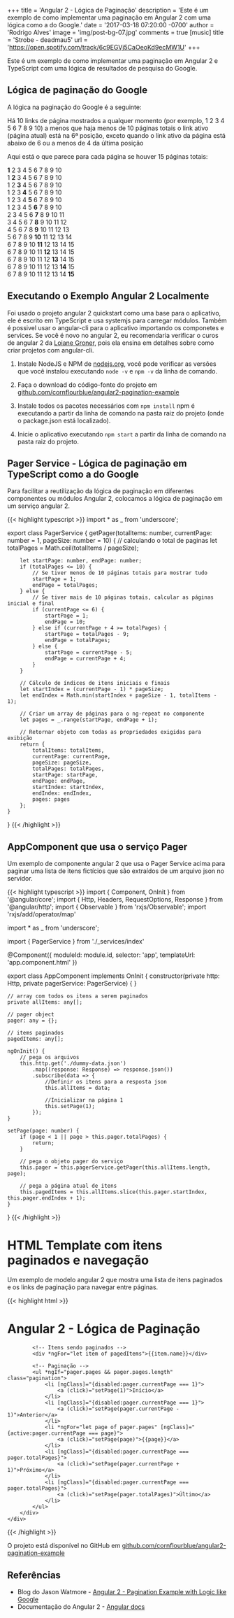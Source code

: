+++
title = 'Angular 2 - Lógica de Paginação'
description = 'Este é um exemplo de como implementar uma paginação em Angular 2 com uma lógica como a do Google.'
date = '2017-03-18 07:20:00 -0700'
author = 'Rodrigo Alves'
image = 'img/post-bg-07.jpg'
comments = true
[music]
  title = 'Strobe - deadmau5'
  url = 'https://open.spotify.com/track/6c9EGVj5CaOeoKd9ecMW1U'
+++


Este é um exemplo de como implementar uma paginação em Angular 2 e TypeScript com uma lógica de resultados de pesquisa do Google.

## Lógica de paginação do Google ##

A lógica na paginação do Google é a seguinte:

Há 10 links de página mostrados a qualquer momento (por exemplo, 1 2 3 4 5 6 7 8 9 10) a menos que haja menos de 10 páginas totais
o link ativo (página atual) está na 6ª posição, exceto quando o link ativo da página está abaixo de 6 ou a menos de 4 da última posição

Aqui está o que parece para cada página se houver 15 páginas totais:

<style>
body > article > div > div > div > div {
    display: flex;
    flex-direction: column;
    align-items: center;
}
body > article > div > div > div > div > div {
    display: flex;
    justify-content: space-around;
    width: 100%;
}
body > article > div > div > div > div > div > span{
  text-align: center;
  width: 25px;
}
body > article > div > div > div > div > div > span > strong{
  color: #F44336;
}
</style>
<div>
    <div>
        <span>
            <strong>1</strong>
        </span>
        <span>2</span>
        <span>3</span>
        <span>4</span>
        <span>5</span>
        <span>6</span>
        <span>7</span>
        <span>8</span>
        <span>9</span>
        <span>10</span>
    </div>
    <div>
        <span>1</span>
        <span>
            <strong>2</strong>
        </span>
        <span>3</span>
        <span>4</span>
        <span>5</span>
        <span>6</span>
        <span>7</span>
        <span>8</span>
        <span>9</span>
        <span>10</span>
    </div>
    <div>
        <span>1</span>
        <span>2</span>
        <span>
            <strong>3</strong>
        </span>
        <span>4</span>
        <span>5</span>
        <span>6</span>
        <span>7</span>
        <span>8</span>
        <span>9</span>
        <span>10</span>
    </div>
    <div>
        <span>1</span>
        <span>2</span>
        <span>3</span>
        <span>
            <strong>4</strong>
        </span>
        <span>5</span>
        <span>6</span>
        <span>7</span>
        <span>8</span>
        <span>9</span>
        <span>10</span>    
    </div>
    <div>
        <span>1</span>
        <span>2</span>
        <span>3</span>
        <span>4</span>
        <span>
            <strong>5</strong>
        </span>
        <span>6</span>
        <span>7</span>
        <span>8</span>
        <span>9</span>
        <span>10</span>    
    </div>
    <div>
        <span>1</span>
        <span>2</span>
        <span>3</span>
        <span>4</span>
        <span>5</span>
        <span>
            <strong>6</strong>
        </span>
        <span>7</span>
        <span>8</span>
        <span>9</span>
        <span>10</span>
    </div>
    <div>
        <span>2</span>
        <span>3</span>
        <span>4</span>
        <span>5</span>
        <span>6</span>
        <span>
            <strong>7</strong>
        </span>
        <span>8</span>
        <span>9</span>
        <span>10</span>
        <span>11</span>
    </div>
    <div>
        <span>3</span>
        <span>4</span>
        <span>5</span>
        <span>6</span>
        <span>7</span>
        <span>
            <strong>8</strong>
        </span>
        <span>9</span>
        <span>10</span>
        <span>11</span>
        <span>12</span>
    </div>
    <div>
        <span>4</span>
        <span>5</span>
        <span>6</span>
        <span>7</span>
        <span>8</span>
        <span>
            <strong>9</strong>
        </span>
        <span>10</span>
        <span>11</span>
        <span>12</span>
        <span>13</span>
    </div>
    <div>
        <span>5</span>
        <span>6</span>
        <span>7</span>
        <span>8</span>
        <span>9</span>
        <span>
            <strong>10</strong>
        </span>
        <span>11</span>
        <span>12</span>
        <span>13</span>
        <span>14</span>
    </div>
    <div>
        <span>6</span>
        <span>7</span>
        <span>8</span>
        <span>9</span>
        <span>10</span>
        <span>
            <strong>11</strong>
        </span>
        <span>12</span>
        <span>13</span>
        <span>14</span>
        <span>15</span>
    </div>
    <div>
        <span>6</span>
        <span>7</span>
        <span>8</span>
        <span>9</span>
        <span>10</span>
        <span>11</span>
        <span>
            <strong>12</strong>
        </span>
        <span>13</span>
        <span>14</span>
        <span>15</span>
    </div>
    <div>
        <span>6</span>
        <span>7</span>
        <span>8</span>
        <span>9</span>
        <span>10</span>
        <span>11</span>
        <span>12</span>
        <span>
            <strong>13</strong>
        </span>
        <span>14</span>
        <span>15</span>
    </div>
    <div>
        <span>6</span>
        <span>7</span>
        <span>8</span>
        <span>9</span>
        <span>10</span>
        <span>11</span>
        <span>12</span>
        <span>13</span>
        <span>
            <strong>14</strong>
        </span>
        <span>15</span>
    </div>
    <div>
        <span>6</span>
        <span>7</span>
        <span>8</span>
        <span>9</span>
        <span>10</span>
        <span>11</span>
        <span>12</span>
        <span>13</span>
        <span>14</span>
        <span>
            <strong>15</strong>
        </span>
    </div>
</div>


## Executando o Exemplo Angular 2 Localmente ##

Foi usado o projeto angular 2 quickstart como uma base para o aplicativo, ele é escrito em TypeScript e usa systemjs para carregar módulos. Também é possivel usar o angular-cli para o aplicativo importando os componetes e services. Se você é novo no angular 2, eu recomendaria verificar o curos de angular 2 da [Loiane Groner](https://www.youtube.com/playlist?list=PLGxZ4Rq3BOBoSRcKWEdQACbUCNWLczg2G), pois ela ensina em detalhes sobre como criar projetos com angular-cli.

  1. Instale NodeJS e NPM de [nodejs.org](https://nodejs.org/en/download/), você pode verificar as versões que você instalou executando `node -v` e `npm -v` da linha de comando.
 
  1. Faça o download do código-fonte do projeto em [github.com/cornflourblue/angular2-pagination-example](https://github.com/cornflourblue/angular2-pagination-example)
 
  1. Instale todos os pacotes necessários com `npm install` npm é executando a partir da linha de comando na pasta raiz do projeto (onde o package.json está localizado).
 
  1. Inicie o aplicativo executando `npm start` a partir da linha de comando na pasta raiz do projeto.

## Pager Service - Lógica de paginação em TypeScript como a do Google ##

Para facilitar a reutilização da lógica de paginação em diferentes componentes ou módulos Angular 2, colocamos a lógica de paginação em um serviço angular 2.

{{< highlight typescript >}}
import * as _ from 'underscore';
 
export class PagerService {
    getPager(totalItems: number, currentPage: number = 1, pageSize: number = 10) {
        // calculando o total de paginas
        let totalPages = Math.ceil(totalItems / pageSize);
 
        let startPage: number, endPage: number;
        if (totalPages <= 10) {
            // Se tiver menos de 10 páginas totais para mostrar tudo
            startPage = 1;
            endPage = totalPages;
        } else {
            // Se tiver mais de 10 páginas totais, calcular as páginas inicial e final
            if (currentPage <= 6) {
                startPage = 1;
                endPage = 10;
            } else if (currentPage + 4 >= totalPages) {
                startPage = totalPages - 9;
                endPage = totalPages;
            } else {
                startPage = currentPage - 5;
                endPage = currentPage + 4;
            }
        }
 
        // Cálculo de índices de itens iniciais e finais
        let startIndex = (currentPage - 1) * pageSize;
        let endIndex = Math.min(startIndex + pageSize - 1, totalItems - 1);
 
        // Criar um array de páginas para o ng-repeat no componente
        let pages = _.range(startPage, endPage + 1);

        // Retornar objeto com todas as propriedades exigidas para exibição
        return {
            totalItems: totalItems,
            currentPage: currentPage,
            pageSize: pageSize,
            totalPages: totalPages,
            startPage: startPage,
            endPage: endPage,
            startIndex: startIndex,
            endIndex: endIndex,
            pages: pages
        };
    }
}
{{< /highlight >}}

## AppComponent que usa o serviço Pager ##

Um exemplo de componente angular 2 que usa o Pager Service acima para paginar uma lista de itens fictícios que são extraídos de um arquivo json no servidor.

{{< highlight typescript >}}
import { Component, OnInit } from '@angular/core';
import { Http, Headers, RequestOptions, Response } from '@angular/http';
import { Observable } from 'rxjs/Observable';
import 'rxjs/add/operator/map'
 
import * as _ from 'underscore';
 
import { PagerService } from './_services/index'
 
@Component({
    moduleId: module.id,
    selector: 'app',
    templateUrl: 'app.component.html'
})
 
export class AppComponent implements OnInit {
    constructor(private http: Http, private pagerService: PagerService) { }
 
    // array com todos os itens a serem paginados
    private allItems: any[];
 
    // pager object
    pager: any = {};
 
    // items paginados
    pagedItems: any[];
 
    ngOnInit() {
        // pega os arquivos
        this.http.get('./dummy-data.json')
            .map((response: Response) => response.json())
            .subscribe(data => {
                //Definir os itens para a resposta json
                this.allItems = data;
 
                //Inicializar na página 1
                this.setPage(1);
            });
    }
 
    setPage(page: number) {
        if (page < 1 || page > this.pager.totalPages) {
            return;
        }
 
        // pega o objeto pager do serviço
        this.pager = this.pagerService.getPager(this.allItems.length, page);
 
        // pega a página atual de itens
        this.pagedItems = this.allItems.slice(this.pager.startIndex, this.pager.endIndex + 1);
    }
}
{{< /highlight >}}

# HTML Template com itens paginados e navegação ##

Um exemplo de modelo angular 2 que mostra uma lista de itens paginados e os links de paginação para navegar entre páginas.

{{< highlight html >}}
<div>
    <div class="container">
        <div class="text-center">
            <h1>Angular 2 - Lógica de Paginação</h1>
 
            <!-- Itens sendo paginados -->
            <div *ngFor="let item of pagedItems">{{item.name}}</div>
 
            <!-- Paginação -->
            <ul *ngIf="pager.pages && pager.pages.length" class="pagination">
                <li [ngClass]="{disabled:pager.currentPage === 1}">
                    <a (click)="setPage(1)">Início</a>
                </li>
                <li [ngClass]="{disabled:pager.currentPage === 1}">
                    <a (click)="setPage(pager.currentPage - 1)">Anterior</a>
                </li>
                <li *ngFor="let page of pager.pages" [ngClass]="{active:pager.currentPage === page}">
                    <a (click)="setPage(page)">{{page}}</a>
                </li>
                <li [ngClass]="{disabled:pager.currentPage === pager.totalPages}">
                    <a (click)="setPage(pager.currentPage + 1)">Próximo</a>
                </li>
                <li [ngClass]="{disabled:pager.currentPage === pager.totalPages}">
                    <a (click)="setPage(pager.totalPages)">Último</a>
                </li>
            </ul>
        </div>
    </div>
</div>
{{< /highlight >}}

O projeto está disponível no GitHub em [github.com/cornflourblue/angular2-pagination-example](https://github.com/cornflourblue/angular2-pagination-example)

## Referências ##

  * Blog do Jason Watmore - [Angular 2 - Pagination Example with Logic like Google](http://jasonwatmore.com/post/2016/08/23/angular-2-pagination-example-with-logic-like-google)
  * Documentação do Angular 2 - [Angular docs](https://angular.io/docs/ts/latest/)
